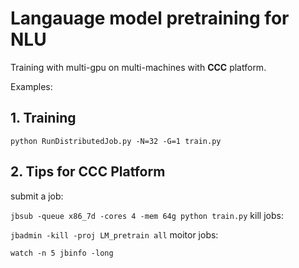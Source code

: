 # Langauage model pretraining for NLU
Training with multi-gpu on multi-machines with **CCC** platform.

Examples: 

## 1. Training

`python RunDistributedJob.py -N=32 -G=1 train.py`

## 2. Tips for CCC Platform

submit a job: 

`jbsub -queue x86_7d -cores 4 -mem 64g python train.py`
kill jobs: 

`jbadmin -kill -proj LM_pretrain all`
moitor jobs: 

`watch -n 5 jbinfo -long`

